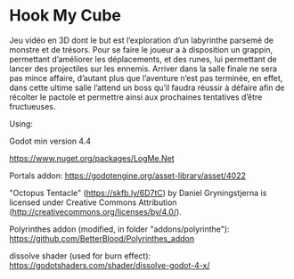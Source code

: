 # Hook My Cube

Jeu vidéo en 3D dont le but est l’exploration d’un labyrinthe parsemé de monstre et de trésors. Pour se faire le joueur a à disposition un grappin, permettant d’améliorer les déplacements, et des runes, lui permettant de lancer des projectiles sur les ennemis. Arriver dans la salle finale ne sera pas mince affaire, d’autant plus que l’aventure n’est pas terminée, en effet, dans cette ultime salle l’attend un boss qu’il faudra réussir à défaire afin de récolter le pactole et permettre ainsi aux prochaines tentatives d’être fructueuses.

Using:

Godot min version 4.4

https://www.nuget.org/packages/LogMe.Net

Portals addon: https://godotengine.org/asset-library/asset/4022

"Octopus Tentacle" (https://skfb.ly/6D7tC) by Daniel Gryningstjerna is licensed under Creative Commons Attribution (http://creativecommons.org/licenses/by/4.0/).

Polyrinthes addon (modified, in folder "addons/polyrinthe"): https://github.com/BetterBlood/Polyrinthes_addon

dissolve shader (used for burn effect): https://godotshaders.com/shader/dissolve-godot-4-x/
